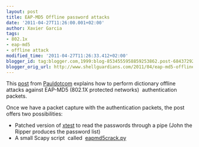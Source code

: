 ```yaml
---
layout: post
title: EAP-MD5 Offline password attacks
date: '2011-04-27T11:26:00.001+02:00'
author: Xavier Garcia
tags:
- 802.1x
- eap-md5
- offline attack
modified_time: '2011-04-27T11:26:33.412+02:00'
blogger_id: tag:blogger.com,1999:blog-8534555958859253862.post-6843729277527805093
blogger_orig_url: http://www.shellguardians.com/2011/04/eap-md5-offline-password-attacks.html
---
```

This [post](http://pauldotcom.com/2011/04/eap-md5-offline-password-attac.html) from [Pauldotcom](http://pauldotcom.com/) explains how to perform dictionary offline attacks against EAP-MD5 (802.1X protected networks)  authentication packets.

Once we have a packet capture with the authentication packets, the post offers two possibilities:
* Patched version of [xtest](http://xtest.sourceforge.net/) to read the passwords through a pipe (John the Ripper produces the password list)
* A small Scapy script  called  [eapmd5crack.py](http://lanmaster53.com/wp-content/uploads/tools/eapmd5crack.py)
